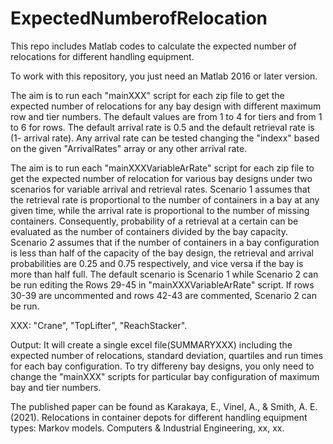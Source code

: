# ExpectedNumberofRelocation
This repo includes Matlab codes to calculate the expected number of relocations for different handling equipment. 

To work with this repository, you just need an Matlab 2016 or later version.

The aim is to run each "mainXXX" script for each zip file to get the expected number of relocations for any bay design with different maximum row and tier numbers. The default values are from 1 to 4 for tiers and from 1 to 6 for rows. The default arrival rate is 0.5 and the default retrieval rate is (1- arrival rate). Any arrival rate can be tested changing the "indexx" based on the given "ArrivalRates" array or any other arrival rate. 

The aim is to run each "mainXXXVariableArRate" script for each zip file to get the expected number of relocation for various bay designs under two scenarios for variable arrival and retrieval rates. Scenario 1 assumes that the retrieval rate is proportional to the number of containers in a bay at any given time, while the arrival rate is proportional to the number of missing containers. Consequently, probability of a retrieval at a certain can be evaluated as the number of containers divided by the bay capacity. Scenario 2 assumes that if the number of containers in a bay configuration is less than half of the capacity of the bay design, the retrieval and arrival probabilities are 0.25 and 0.75 respectively, and vice versa if the bay is more than half full. The default scenario is Scenario 1 while Scenario 2 can be run editing the Rows 29-45 in "mainXXXVariableArRate" script. If rows 30-39 are uncommented and rows 42-43 are commented, Scenario 2 can be run. 

XXX: "Crane", "TopLifter", "ReachStacker".

Output:
It will create a single excel file(SUMMARYXXX) including the expected number of relocations, standard deviation, quartiles and run times for each bay configuration.
To try differeny bay designs, you only need to change the "mainXXX" scripts for particular bay configuration of maximum bay and tier numbers.

The published paper can be found as Karakaya, E., Vinel, A., & Smith, A. E. (2021). Relocations in container depots for different handling equipment types: Markov models. Computers & Industrial Engineering, xx, xx.
